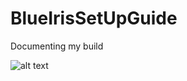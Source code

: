 # BlueIrisSetUpGuide
Documenting my build


![alt text](https://github.com/tarasermolenko/BlueIrisSetUpGuide/blob/camera.jpg?raw=true)
